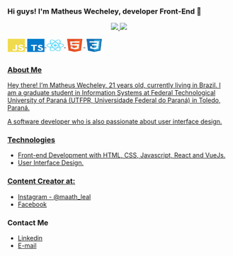 ### Hi guys! I'm Matheus Wecheley, developer Front-End 👋

<div align="center">
  <a href="https://github.com/matheuswecheley">
  <img height="180em" src="https://github-readme-stats.vercel.app/api?username=MatheusWecheley&show_icons=true&theme=dracula&include_all_commits=true&count_private=true"/>
  <img height="180em" src="https://github-readme-stats.vercel.app/api/top-langs/?username=MatheusWecheley&layout=compact&langs_count=7&theme=dracula"/>
</div>
<div style="display: inline_block"><br>
  <img align="center" alt="Wecheley-Js" height="30" width="40" src="https://raw.githubusercontent.com/devicons/devicon/master/icons/javascript/javascript-plain.svg">
  <img align="center" alt="Wecheley-Ts" height="30" width="40" src="https://raw.githubusercontent.com/devicons/devicon/master/icons/typescript/typescript-plain.svg">
  <img align="center" alt="Wecheley-React" height="30" width="40" src="https://raw.githubusercontent.com/devicons/devicon/master/icons/react/react-original.svg">
  <img align="center" alt="Wecheley-HTML" height="30" width="40" src="https://raw.githubusercontent.com/devicons/devicon/master/icons/html5/html5-original.svg">
  <img align="center" alt="Wecheley-CSS" height="30" width="40" src="https://raw.githubusercontent.com/devicons/devicon/master/icons/css3/css3-original.svg">
</div>
  
  ##
 
### About Me
Hey there! I’m Matheus Wecheley, 21 years old, currently living in Brazil. 
I am a graduate student in Information Systems at Federal Technological University of Paraná (UTFPR, Universidade Federal do Paraná) in Toledo, Paraná.

A software developer who is also passionate about user interface design.

### Technologies
- Front-end Development with HTML, CSS, Javascript, React and VueJs.
- User Interface Design.
  
### Content Creator at:
- <a href="https://instagram.com/maath_leal">Instagram - @maath_leal</a>
- <a href="https://www.facebook.com/matheus.leal07">Facebook</a>


###  Contact Me
- <a href="https://www.linkedin.com/in/matheus-leal-745237214/">Linkedin</a>
- <a href="mailto:matheuswech@outlook.com">E-mail</a>
</div>
